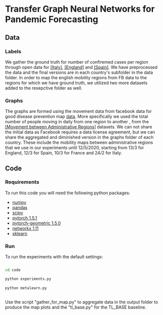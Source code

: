 # Transfer Graph Neural Networks for Pandemic Forecasting


## Data


### Labels

We gather the ground truth for number of confiremed cases per region through open data for [[Italy]](https://github.com/pcm-dpc/COVID-19/blob/master/dati-province/dpc-covid19-ita-province.csv),
[[England]](https://coronavirus.data.gov.uk) and [[Spain]](https://code.montera34.com:4443/numeroteca/covid19/-/blob/master/data/output/spain/covid19-provincias-spain_consolidated.csv}}).
We have preprocessed the data and the final versions are in each country's subfolder in the data folder. In order to map the english mobility regions from FB data to the regions for which we have ground truth, we utilized two more datasets added to the resepctive folder as well.


### Graphs

The graphs are formed using the movement data from facebook data for good disease prevention map [data](https://dataforgood.fb.com/docs/covid19/). More specifically we used the total number of people moving in daily from one region to another , from the [[Movement between Administrative Regions]](https://dataforgood.fb.com/tools/movement-range-maps/) datasets. We can not share the initial data as Facebook requires a data license agreement, but we can share the aggregated and diminished version in the graphs folder of each country.
These include the mobility maps between administrative regions that we use in our experiments until 12/5/2020, starting from 13/3 for England, 12/3 for Spain, 10/3 for France and 24/2 for Italy.



## Code

### Requirements
To run this code you will need the following python packages:
 
* [numpy](https://www.numpy.org/)
* [pandas](https://pandas.pydata.org/)
* [scipy](https://www.scipy.org/)
* [pytorch 1.5.1](https://pytorch.org/)
* [pytorch-geometric 1.5.0](https://github.com/rusty1s/pytorch_geometric)
* [networkx 1.11](https://networkx.github.io/)
* [sklearn](https://scikit-learn.org/stable/)


### Run
To run the experiments with the default settings:

```bash

cd code

python experiments.py
 
python metalearn.py
 
```

Use the script "gather_for_map.py" to aggregate data in the output folder to produce the map plots and the "tl_base.py" for the TL_BASE baseline. 


